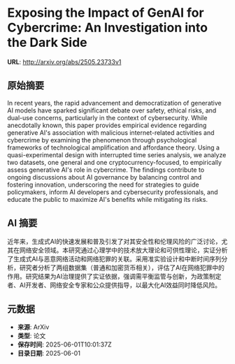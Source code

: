 # Exposing the Impact of GenAI for Cybercrime: An Investigation into the Dark Side

**URL**: http://arxiv.org/abs/2505.23733v1

## 原始摘要

In recent years, the rapid advancement and democratization of generative AI
models have sparked significant debate over safety, ethical risks, and dual-use
concerns, particularly in the context of cybersecurity. While anecdotally
known, this paper provides empirical evidence regarding generative AI's
association with malicious internet-related activities and cybercrime by
examining the phenomenon through psychological frameworks of technological
amplification and affordance theory. Using a quasi-experimental design with
interrupted time series analysis, we analyze two datasets, one general and one
cryptocurrency-focused, to empirically assess generative AI's role in
cybercrime. The findings contribute to ongoing discussions about AI governance
by balancing control and fostering innovation, underscoring the need for
strategies to guide policymakers, inform AI developers and cybersecurity
professionals, and educate the public to maximize AI's benefits while
mitigating its risks.


## AI 摘要

近年来，生成式AI的快速发展和普及引发了对其安全性和伦理风险的广泛讨论，尤其在网络安全领域。本研究通过心理学中的技术放大理论和可供性理论，实证分析了生成式AI与恶意网络活动和网络犯罪的关联。采用准实验设计和中断时间序列分析，研究者分析了两组数据集（普通和加密货币相关），评估了AI在网络犯罪中的作用。研究结果为AI治理提供了实证依据，强调需平衡监管与创新，为政策制定者、AI开发者、网络安全专家和公众提供指导，以最大化AI效益同时降低风险。

## 元数据

- **来源**: ArXiv
- **类型**: 论文
- **保存时间**: 2025-06-01T10:01:37Z
- **目录日期**: 2025-06-01
